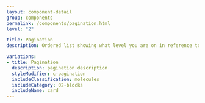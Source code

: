 ```yaml
---
layout: component-detail
group: components
permalink: /components/pagination.html
level: "2"

title: Pagination
description: Ordered list showing what level you are on in reference to the site

variations:
- title: Pagination
  description: pagination description
  styleModifier: c-pagination
  includeClassification: molecules
  includeCategory: 02-blocks
  includeName: card
---
```

